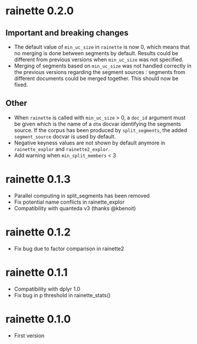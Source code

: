 # rainette 0.2.0

## Important and breaking changes

- The default value of `min_uc_size` in `rainette` is now 0, which means that no merging is done between segments by default. Results could be different from previous versions when `min_uc_size` was not specified.
- Merging of segments based on `min_uc_size` was not handled correctly in the previous versions regarding the segment sources : segments from different documents could be merged together. This should now be fixed.

## Other

- When `rainette` is called with `min_uc_size` > 0, a `doc_id` argument must be given which is the name of a `dtm` docvar identifying the segments source. If the corpus has been produced by `split_segments`, the added `segment_source` docvar is used by default.
- Negative keyness values are not shown by default anymore in `rainette_explor` and `rainette2_explor`.
- Add warning when `min_split_members` < 3

# rainette 0.1.3

- Parallel computing in split_segments has been removed
- Fix potential name conflicts in rainette_explor
- Compatibility with quanteda v3 (thanks @kbenoit)

# rainette 0.1.2

- Fix bug due to factor comparison in rainette2

# rainette 0.1.1

- Compatibility with dplyr 1.0
- Fix bug in p threshold in rainette_stats()

# rainette 0.1.0

- First version
